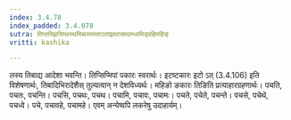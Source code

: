 ```yaml
---
index: 3.4.78
index_padded: 3.4.078
sutra: तिप्तस्झिसिप्थस्थमिब्वस्मस्ताऽतांझथासाथाम्ध्वमिड्वहिमहिङ्
vritti: kashika

---
```

लस्य तिबाद्य आदेशा भवन्ति। तिप्सिप्मिपां पकारः स्वरार्थः। इटष्टकारः इटो ऽत् (3.4.106) इति विशेषणार्थः, तिबादिभिरादेशैस् तुल्यत्वान् न देशविध्यर्थः। महिङो ङकारः तिङिति प्रत्याहारग्रहणार्थः। पचति, पचतः, पचन्ति। पचसि, पचथः, पचथ। पचामि, पचावः, पचामः। पचते, पचेते, पचन्ते। पचसे, पचेथे, पचध्वे। पचे, पचावहे, पचामहे। एवम् अन्येष्वपि लकरेषु उदाहार्यम्।